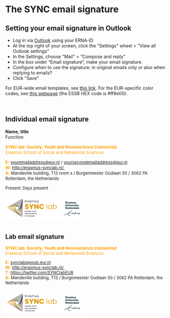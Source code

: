 # The SYNC email signature

## Setting your email signature in Outlook

- Log in via [Outlook](https://outlook.office.com/mail/inbox) using your ERNA-ID
- At the top right of your screen, click the "Settings"  wheel > “View all Outlook settings”
- In the Settings, choose "Mail" > “Compose and reply”
- In the box under “Email signature”, make your email signature.
- Configure when to use the signature: in original emails only or also when replying to emails?
- Click "Save"



For EUR-wide email templates, see [this link](https://my.eur.nl/en/eur-employee/work-support/marketing-and-communication/branding/brand-elements/email-signature). For the EUR-specific color codes, see [this webpage](https://www.eur.nl/en/about-eur/house-style/brand-elements/colours) (the ESSB HEX code is #ff9e00).

</br>

## Individual email signature

**Name, title** </br>
Function

<font size = "-1" color="#ff9e00"><strong>SYNC lab: Society, Youth and Neuroscience Connected</strong></font></br>
<font size = "-1" color="#ff9e00">Erasmus School of Social and Behavioral Sciences</font>

<font size = "-1" color="#ff9e00"><strong>E:</strong></font> <font size = "-1"><a href=youremailaddress@essb.eur.nl>youremailaddress@eur.nl</a> / <a href=yoursecondemailaddress@essb.eur.nl>yoursecondemailaddress@eur.nl</a></font></br>
<font size = "-1" color="#ff9e00"><strong>W:</strong></font> <font size = "-1"><a href=http://erasmus-synclab.nl/>http://erasmus-synclab.nl/ </a></br>
<font size = "-1" color="#ff9e00"><strong>A:</strong></font> <font size = "-1">Mandeville building, T13 room x / Burgemeester Oudlaan 50 / 3062 PA Rotterdam, the Netherlands </font></br>

<font size= "-1" >Present: Days present</font>

<img src="../img/Email_logo.png" style="zoom:25%;" align="left" />

  <p style="clear:left;"></p>

</br>



## Lab email signature

<font size = "-1" color="#ff9e00"><strong>SYNC lab: Society, Youth and Neuroscience Connected</strong></font></br>
<font size = "-1" color="#ff9e00">Erasmus School of Social and Behavioral Sciences</font>



<font size = "-1" color="#ff9e00"><strong>E:</strong></font> <font size = "-1"><a href=synclab@essb.eur.nl>synclab@essb.eur.nl</a></font></br>
<font size = "-1" color="#ff9e00"><strong>W:</strong></font> <font size = "-1"><a href=http://erasmus-synclab.nl/>http://erasmus-synclab.nl/ </a></br>
<font size = "-1" color="#ff9e00"><strong>T:</strong></font> <font size = "-1"><a href=https://twitter.com/SYNClabEUR/>https://twitter.com/SYNClabEUR</a></br>
<font size = "-1" color="#ff9e00"><strong>A:</strong></font> <font size = "-1">Mandeville building, T13 / Burgemeester Oudlaan 50 / 3062 PA Rotterdam, the Netherlands </font></br>



<img src="../img/Email_logo.png" style="zoom:25%;" align="left" />

  <p style="clear:left;"></p>

